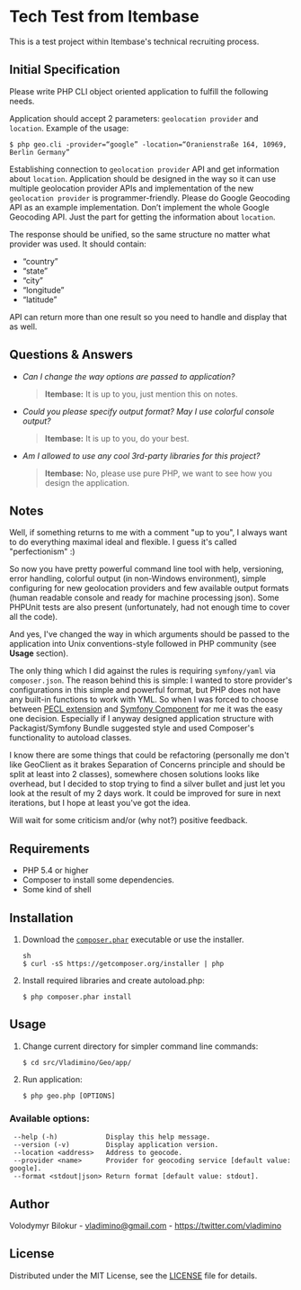 # Tech Test from Itembase
This is a test project within Itembase's technical recruiting process.

## Initial Specification

Please write PHP CLI object oriented application to fulfill the following needs.

Application should accept 2 parameters: `geolocation provider` and `location`. Example of the usage:

    $ php geo.cli -provider=“google” -location=“Oranienstraße 164, 10969, Berlin Germany”

Establishing connection to `geolocation provider` API and get information about `location`. 
Application should be designed in the way so it can use multiple geolocation provider APIs and implementation of the new `geolocation provider` is programmer-friendly. 
Please do Google Geocoding API as an example implementation. 
Don’t implement the whole Google Geocoding API. Just the part for getting the information about `location`.

The response should be unified, so the same structure no matter what provider was used. It should contain:

* “country”
* “state”
* “city”
* “longitude”
* “latitude”

API can return more than one result so you need to handle and display that as well.

## Questions & Answers

* *Can I change the way options are passed to application?* 
    > **Itembase:** It is up to you, just mention this on notes.

* *Could you please specify output format? May I use colorful console output?* 
    > **Itembase:** It is up to you, do your best.

* *Am I allowed to use any cool 3rd-party libraries for this project?* 
    > **Itembase:** No, please use pure PHP, we want to see how you design the application.

## Notes

Well, if something returns to me with a comment "up to you", I always want to do everything maximal ideal and flexible.
I guess it's called "perfectionism" :)

So now you have pretty powerful command line tool with help, versioning, error handling, colorful output (in non-Windows environment), 
simple configuring for new geolocation providers and few available output formats (human readable console and ready for machine processing json).
Some PHPUnit tests are also present (unfortunately, had not enough time to cover all the code).

And yes, I've changed the way in which arguments should be passed to the application into Unix conventions-style followed in PHP community (see **Usage** section).  
  
The only thing which I did against the rules is requiring `symfony/yaml` via `composer.json`. 
The reason behind this is simple: I wanted to store provider's configurations in this simple and powerful format, but PHP
does not have any built-in functions to work with YML. So when I was forced to choose between [PECL extension](https://pecl.php.net/package/yaml)
and [Symfony Component](http://symfony.com/doc/current/components/yaml/introduction.html) for me it was the easy one decision. 
Especially if I anyway designed application structure with Packagist/Symfony Bundle suggested style and used Composer's functionality to autoload classes.
 
I know there are some things that could be refactoring (personally me don't like GeoClient as it brakes Separation of Concerns principle and should be 
split at least into 2 classes), somewhere chosen solutions looks like overhead, but I decided to stop trying to find a silver bullet and just let you 
look at the result of my 2 days work. It could be improved for sure in next iterations, but I hope at least you've got the idea.
  
Will wait for some criticism and/or (why not?) positive feedback. 

## Requirements

* PHP 5.4 or higher
* Composer to install some dependencies.
* Some kind of shell

## Installation

1. Download the [`composer.phar`](https://getcomposer.org/composer.phar) executable or use the installer.

    ```
    sh
    $ curl -sS https://getcomposer.org/installer | php
    ```

2. Install required libraries and create autoload.php:

    ```
    $ php composer.phar install
    ```

## Usage

1. Change current directory for simpler command line commands:

    ```
    $ cd src/Vladimino/Geo/app/
    ```
 
2. Run application:

    ```
    $ php geo.php [OPTIONS]
    ```

### Available options:

     --help (-h)            Display this help message.
     --version (-v)         Display application version.
     --location <address>   Address to geocode.
     --provider <name>      Provider for geocoding service [default value: google].
     --format <stdout|json> Return format [default value: stdout].

## Author

Volodymyr Bilokur  - <vladimino@gmail.com> - <https://twitter.com/vladimino>

## License

Distributed under the MIT License, see the [LICENSE](https://raw.github.com/vladimino/geo/master/LICENSE) file for details. 